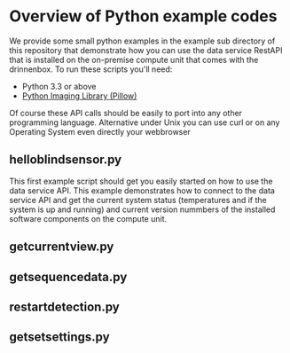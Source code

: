 # Overview of Python example codes
We provide some small python examples in the example sub directory of this repository that demonstrate how you can use the data service RestAPI that is installed on the on-premise compute unit that comes with the drinnenbox. To run these scripts you'll need:
* Python 3.3 or above
* [Python Imaging Library (Pillow)](https://pypi.org/project/pillow/)

Of course these API calls should be easily to port into any other programming language. Alternative under Unix you can use curl or on any Operating System even directly your webbrowser

## helloblindsensor.py
This first example script should get you easily started on how to use the data service API. This example demonstrates how to connect to the data service API and get the current system status (temperatures and if the system is up and running) and current version nummbers of the installed software components on the compute unit.

## getcurrentview.py

## getsequencedata.py

## restartdetection.py

## getsetsettings.py



